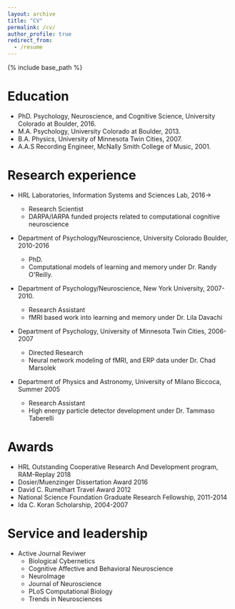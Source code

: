 ```yaml
---
layout: archive
title: "CV"
permalink: /cv/
author_profile: true
redirect_from:
  - /resume
---
```


{% include base_path %}

Education
======
* PhD. Psychology, Neuroscience, and Cognitive Science, University Colorado at Boulder, 2016.
* M.A. Psychology, University Colorado at Boulder, 2013.
* B.A. Physics, University of Minnesota Twin Cities, 2007.
* A.A.S Recording Engineer, McNally Smith College of Music, 2001.

Research experience
======
* HRL Laboratories, Information Systems and Sciences Lab, 2016$\rightarrow$
    * Research Scientist
	* DARPA/IARPA funded projects related to computational cognitive neuroscience

* Department of Psychology/Neuroscience, University Colorado Boulder, 2010-2016
	* PhD.
	* Computational models of learning and memory under Dr. Randy O'Reilly.

* Department of Psychology/Neuroscience, New York University, 2007-2010.
	* Research Assistant
	* fMRI based work into learning and memory under Dr. Lila Davachi

* Department of Psychology, University of Minnesota Twin Cities, 2006-2007
	* Directed Research
	* Neural network modeling of fMRI, and ERP data under Dr. Chad Marsolek

* Department of Physics and Astronomy, University of Milano Biccoca, Summer 2005
	* Research Assistant
	* High energy particle detector development under Dr. Tammaso Taberelli


Awards
======
* HRL Outstanding Cooperative Research And Development program, RAM-Replay 2018
* Dosier/Muenzinger Dissertation Award 2016
* David C. Rumelhart Travel Award 2012
* National Science Foundation Graduate Research Fellowship, 2011-2014
* Ida C. Koran Scholarship, 2004-2007


Service and leadership
======
* Active Journal Reviwer
    * Biological Cybernetics
    * Cognitive Affective and Behavioral Neuroscience
    * NeuroImage
    * Journal of Neuroscience
    * PLoS Computational Biology
    * Trends in Neurosciences

